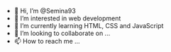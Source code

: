 - 👋 Hi, I’m @Semina93
- 👀 I’m interested in web development
- 🌱 I’m currently learning HTML, CSS and JavaScript
- 💞️ I’m looking to collaborate on ...
- 📫 How to reach me ...
